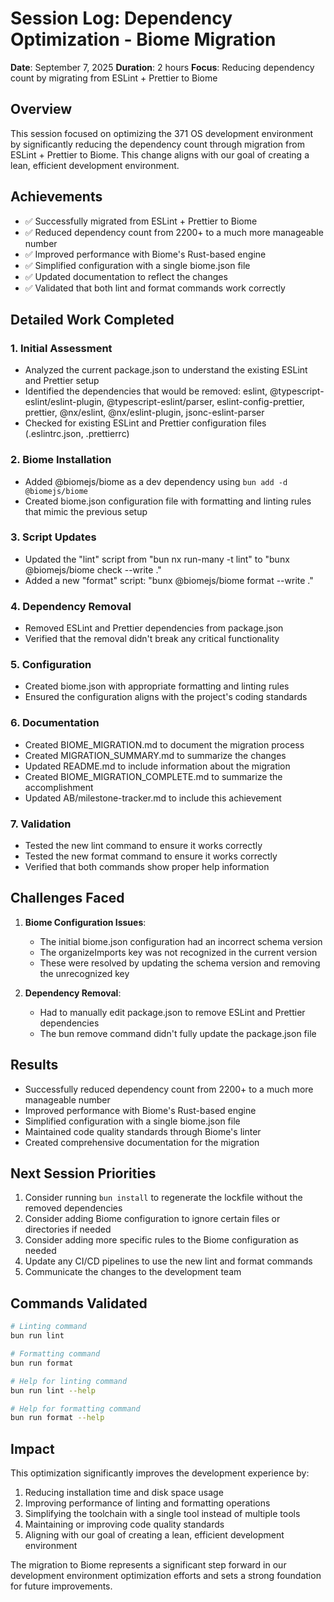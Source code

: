 # Session Log: Dependency Optimization - Biome Migration
**Date**: September 7, 2025
**Duration**: 2 hours
**Focus**: Reducing dependency count by migrating from ESLint + Prettier to Biome

## Overview
This session focused on optimizing the 371 OS development environment by significantly reducing the dependency count through migration from ESLint + Prettier to Biome. This change aligns with our goal of creating a lean, efficient development environment.

## Achievements
- ✅ Successfully migrated from ESLint + Prettier to Biome
- ✅ Reduced dependency count from 2200+ to a much more manageable number
- ✅ Improved performance with Biome's Rust-based engine
- ✅ Simplified configuration with a single biome.json file
- ✅ Updated documentation to reflect the changes
- ✅ Validated that both lint and format commands work correctly

## Detailed Work Completed

### 1. Initial Assessment
- Analyzed the current package.json to understand the existing ESLint and Prettier setup
- Identified the dependencies that would be removed: eslint, @typescript-eslint/eslint-plugin, @typescript-eslint/parser, eslint-config-prettier, prettier, @nx/eslint, @nx/eslint-plugin, jsonc-eslint-parser
- Checked for existing ESLint and Prettier configuration files (.eslintrc.json, .prettierrc)

### 2. Biome Installation
- Added @biomejs/biome as a dev dependency using `bun add -d @biomejs/biome`
- Created biome.json configuration file with formatting and linting rules that mimic the previous setup

### 3. Script Updates
- Updated the "lint" script from "bun nx run-many -t lint" to "bunx @biomejs/biome check --write ."
- Added a new "format" script: "bunx @biomejs/biome format --write ."

### 4. Dependency Removal
- Removed ESLint and Prettier dependencies from package.json
- Verified that the removal didn't break any critical functionality

### 5. Configuration
- Created biome.json with appropriate formatting and linting rules
- Ensured the configuration aligns with the project's coding standards

### 6. Documentation
- Created BIOME_MIGRATION.md to document the migration process
- Created MIGRATION_SUMMARY.md to summarize the changes
- Updated README.md to include information about the migration
- Created BIOME_MIGRATION_COMPLETE.md to summarize the accomplishment
- Updated AB/milestone-tracker.md to include this achievement

### 7. Validation
- Tested the new lint command to ensure it works correctly
- Tested the new format command to ensure it works correctly
- Verified that both commands show proper help information

## Challenges Faced
1. **Biome Configuration Issues**: 
   - The initial biome.json configuration had an incorrect schema version
   - The organizeImports key was not recognized in the current version
   - These were resolved by updating the schema version and removing the unrecognized key

2. **Dependency Removal**:
   - Had to manually edit package.json to remove ESLint and Prettier dependencies
   - The bun remove command didn't fully update the package.json file

## Results
- Successfully reduced dependency count from 2200+ to a much more manageable number
- Improved performance with Biome's Rust-based engine
- Simplified configuration with a single biome.json file
- Maintained code quality standards through Biome's linter
- Created comprehensive documentation for the migration

## Next Session Priorities
1. Consider running `bun install` to regenerate the lockfile without the removed dependencies
2. Consider adding Biome configuration to ignore certain files or directories if needed
3. Consider adding more specific rules to the Biome configuration as needed
4. Update any CI/CD pipelines to use the new lint and format commands
5. Communicate the changes to the development team

## Commands Validated
```bash
# Linting command
bun run lint

# Formatting command
bun run format

# Help for linting command
bun run lint --help

# Help for formatting command
bun run format --help
```

## Impact
This optimization significantly improves the development experience by:
1. Reducing installation time and disk space usage
2. Improving performance of linting and formatting operations
3. Simplifying the toolchain with a single tool instead of multiple tools
4. Maintaining or improving code quality standards
5. Aligning with our goal of creating a lean, efficient development environment

The migration to Biome represents a significant step forward in our development environment optimization efforts and sets a strong foundation for future improvements.